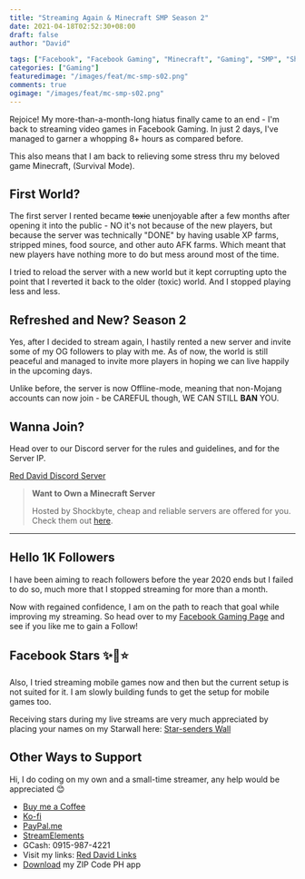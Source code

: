 ```yaml
---
title: "Streaming Again & Minecraft SMP Season 2"
date: 2021-04-18T02:52:30+08:00
draft: false
author: "David"

tags: ["Facebook", "Facebook Gaming", "Minecraft", "Gaming", "SMP", "Shockbyte"]
categories: ["Gaming"]
featuredimage: "/images/feat/mc-smp-s02.png"
comments: true
ogimage: "/images/feat/mc-smp-s02.png"
---
```


Rejoice! My more-than-a-month-long hiatus finally came to an end - I'm back to streaming video games in Facebook Gaming. In just 2 days, I've managed to garner a whopping 8+ hours as compared before.

This also means that I am back to relieving some stress thru my beloved game Minecraft, (Survival Mode).

## First World?

The first server I rented became <del>toxic</del> unenjoyable after a few months after opening it into the public - NO it's not because of the new players, but because the server was technically "DONE" by having usable XP farms, stripped mines, food source, and other auto AFK farms. Which meant that new players have nothing more to do but mess around most of the time.

I tried to reload the server with a new world but it kept corrupting upto the point that I reverted it back to the older (toxic) world. And I stopped playing less and less.

## Refreshed and New? Season 2

Yes, after I decided to stream again, I hastily rented a new server and invite some of my OG followers to play with me. As of now, the world is still peaceful and managed to invite more players in hoping we can live happily in the upcoming days.

Unlike before, the server is now Offline-mode, meaning that non-Mojang accounts can now join - be CAREFUL though, WE CAN STILL **BAN** YOU.

## Wanna Join?

Head over to our Discord server for the rules and guidelines, and for the Server IP.

[Red David Discord Server](https://discord.gg/rKnJb4J)

> **Want to Own a Minecraft Server**
>
> Hosted by Shockbyte, cheap and reliable servers are offered for you. Check them out [here](https://bit.ly/ShockByteMC).

<hr>

## Hello 1K Followers

I have been aiming to reach followers before the year 2020 ends but I failed to do so, much more that I stopped streaming for more than a month.

Now with regained confidence, I am on the path to reach that goal while improving my streaming. So head over to my [Facebook Gaming Page](https://fb.gg/RedDavidGG) and see if you like me to gain a Follow!

## Facebook Stars ✨🌟⭐

Also, I tried streaming mobile games now and then but the current setup is not suited for it. I am slowly building funds to get the setup for mobile games too.

Receiving stars during my live streams are very much appreciated by placing your names on my Starwall here: [Star-senders Wall](https://reddavid.me/starwall)

## Other Ways to Support

Hi, I do coding on my own and a small-time streamer, any help would be appreciated 😊

- [Buy me a Coffee](https://buymeacoffee.com/reddavid)
- [Ko-fi](https://ko-fi.com/reddavid)
- [PayPal.me](https://paypal.me/reddvid/)
- [StreamElements](https://streamelements.com/reddavidgaming/tip)
- GCash: 0915-987-4221
- Visit my links: [Red David Links](https://reddavid.me/links)
- [Download](https://reddavid.me/zipcodeph-app/) my ZIP Code PH app
